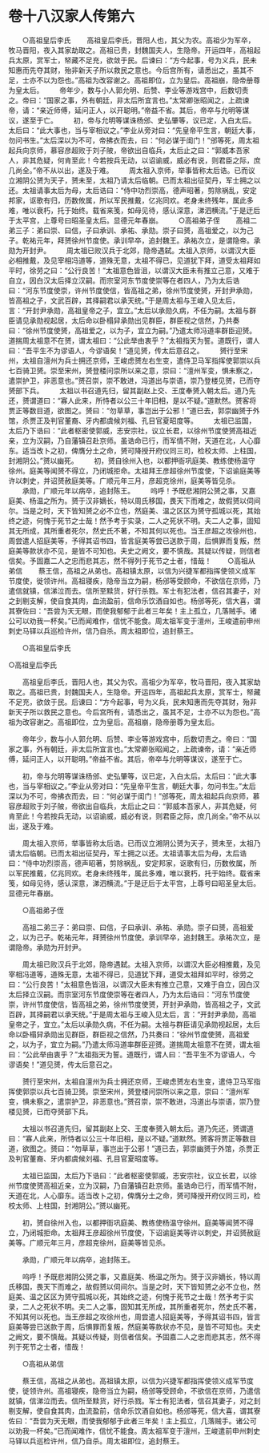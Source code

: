 # 卷十八汉家人传第六

　　○高祖皇后李氏 　　高祖皇后李氏，晋阳人也，其父为农。高祖少为军卒，牧马晋阳，夜入其家劫取之。高祖已贵，封魏国夫人，生隐帝。开运四年，高祖起兵太原，赏军士，帑藏不足充，欲敛于民。后谏曰：“方今起事，号为义兵，民未知惠而先夺其财，殆非新天子所以救民之意也。今后宫所有，请悉出之，虽其不足，士亦不以为怨也。”高祖为改容谢之。高祖即位，立为皇后。高祖崩，隐帝册尊为皇太后。 　　帝年少，数与小人郭允明、后赞、李业等游戏宫中，后数切责之。帝曰：“国家之事，外有朝廷，非太后所宜言也。”太常卿张昭闻之，上疏谏帝，请：“亲近师傅，延问正人，以开聪明。”帝益不省。其后，帝卒与允明等谋议，遂至于亡。 　　初，帝与允明等谋诛杨邠、史弘肇等，议已定，入白太后。太后曰：“此大事也，当与宰相议之。”李业从旁对曰：“先皇帝平生言，朝廷大事，勿问书生。”太后深以为不可，帝拂衣而去，曰：“何必谋于闺门！”邠等死，周太祖起兵向京师，慕容彦超败于刘子陂，帝欲出自临兵，太后止之曰：“郭威本吾家人，非其危疑，何肯至此！今若按兵无动，以诏谕威，威必有说，则君臣之际，庶几尚全。”帝不从以出，遂及于难。 　　周太祖入京师，举事皆称太后诰。已而议立湘阴公赟为天子，赟未至，太祖乃请太后临朝。已而太祖出征契丹，军士拥之以还。太祖请事太后为母，太后诰曰：“侍中功烈崇高，德声昭著，剪除祸乱，安定邦家，讴歌有归，历数攸属，所以军民推戴，亿兆同欢。老身未终残年，属此多难，唯以衰朽，托于始终。载省来笺，如母见待，感认深意，涕泗横流。”于是迂后于太平宫，上尊号曰昭圣皇太后。显德元年春崩。 　　○高祖弟子侄 　　高祖二弟三子：弟曰崇、曰信，子曰承训、承祐、承勋。崇子曰赟，高祖爱之，以为己子。乾祐元年，拜赟徐州节度使。承训早卒，追封魏王。承祐次立，是谓隐帝。承勋为开封尹。 　　周太祖已败汉兵于北郊，隐帝遇弑。太祖入京师，以谓汉大臣必相推戴，及见宰相冯道等，道殊无意，太祖不得已，见道犹下拜，道受太祖拜如平时，徐劳之曰：“公行良苦！”太祖意色皆沮，以谓汉大臣未有推立己意，又难于自立，因白汉太后择立汉嗣。而宗室河东节度使崇等在者四人，乃为太后诰曰：“河东节度使崇，许州节度使信，皆高祖之弟，徐州节度使赟，开封尹承勋，皆高祖之子，文武百辟，其择嗣君以承天统。”于是周太祖与王峻入见太后，言：“开封尹承勋，高祖皇帝之子，宜立。”太后以承勋久病，不任为嗣。太祖与群臣请见承勋视起居，太后命以卧榻舁承勋出见群臣，群臣视之信然，乃共奏曰：“徐州节度使赟，高祖爱之，以为子，宜立为嗣。”乃遣太师冯道率群臣迎赟。道揣周太祖意不在赟，谓太祖曰：“公此举由衷乎？”太祖指天为誓。道既行，谓人曰：“吾平生不为谬语人，今谬语矣！”道见赟，传太后意召之。 　　赟行至宋州，太祖自澶州为兵士拥还京师，王峻虑赟左右生变，遣侍卫马军指挥使郭崇以兵七百骑卫赟。崇至宋州，赟登楼问崇所以来之意，崇曰：“澶州军变，惧未察之，遣崇护卫，非恶意也。”赟召崇，崇不敢进，冯道出与崇语，崇乃登楼见赟，已而夺赟部下兵。 　　太祖以书召道先归，留其副赵上交、王度奉赟入朝太后。道乃先还，赟谓道曰：“寡人此来，所恃者以公三十年旧相，是以不疑。”道默然。赟客将贾正等数目道，欲图之。赟曰：“勿草草，事岂出于公邪！”道已去，郭崇幽赟于外馆，杀贾正及判官董裔、牙内都虞候刘福、孔目官夏昭度等。 　　太祖已监国，太后乃下诰曰：“此者枢密使郭威，志安宗社，议立长君，以徐州节度使赟高祖近亲，立为汉嗣，乃自藩镇召赴京师。虽诰命已行，而军情不附，天道在北，人心靡东。适当改卜之初，俾膺分土之命，赟可降授开府仪同三司，检校太师、上柱国，封湘阴公。”赟以幽死。 　　初，赟自徐州入也，以都押衙巩庭美、教练使杨温守徐州。庭美等闻赟不得立，乃闭城拒命。太祖拜王彦超徐州节度使，下诏谕庭美等许以刺史，并诏赟赦庭美等。广顺元年三月，彦超克徐州，庭美等皆见杀。 　　承勋，广顺元年以病卒，追封陈王。 　　呜呼！予既悲湘阴公赟之事，又嘉庭美、杨温之所为。赟于汉非嫡长，特以周氏移国，畏天下而难之，故假赟以伺间尔。当是之时，天下皆知赟之必不立也，然庭美、温之区区为赟守孤城以死，其始终之迹，何愧于死节之士哉！然予考于实录，二人之死状不明。夫二人之事，固知其无所成，其所重者死尔，然史氏不著，不知其何以死也。当王彦超之攻徐州也，周尝遣人招庭美等，予得其诏书四，皆言庭美等尝已送款于周，后惧罪而复叛，然庭美等款状亦不见，是皆不可知也。夫史之阙文，要不慎哉。其疑以传疑，则信者信矣。予固嘉二人之忠而悲其志，然不得列于死节之士者，惜哉！ 　　○高祖从弟信 　　蔡王信，高祖之从弟也。高祖镇太原，以信为兴捷军都指挥使领义成军节度使，徙领许州。高祖寝疾，隐帝当立为嗣，杨邠等受顾命，不欲信在京师，乃遣信就镇，信涕泣而去。信所至黩货，好行杀戮。军士有犯法者，信召其妻子，对之刲剔支解，使自食其肉，血流盈前，信命乐饮酒自如也。杨邠等死，信大喜，谓其寮佐曰：“吾尝为天无眼，而使我郁郁于此者三年矣！主上孤立，几落贼手。诸公可以劝我一杯矣。”已而闻难作，信忧不能食。周太祖军变于澶州，王峻遣前申州刺史马铎以兵巡检许州，信乃自杀。周太祖即位，追封蔡王。

　　○高祖皇后李氏

○高祖皇后李氏

　　高祖皇后李氏，晋阳人也，其父为农。高祖少为军卒，牧马晋阳，夜入其家劫取之。高祖已贵，封魏国夫人，生隐帝。开运四年，高祖起兵太原，赏军士，帑藏不足充，欲敛于民。后谏曰：“方今起事，号为义兵，民未知惠而先夺其财，殆非新天子所以救民之意也。今后宫所有，请悉出之，虽其不足，士亦不以为怨也。”高祖为改容谢之。高祖即位，立为皇后。高祖崩，隐帝册尊为皇太后。

　　帝年少，数与小人郭允明、后赞、李业等游戏宫中，后数切责之。帝曰：“国家之事，外有朝廷，非太后所宜言也。”太常卿张昭闻之，上疏谏帝，请：“亲近师傅，延问正人，以开聪明。”帝益不省。其后，帝卒与允明等谋议，遂至于亡。

　　初，帝与允明等谋诛杨邠、史弘肇等，议已定，入白太后。太后曰：“此大事也，当与宰相议之。”李业从旁对曰：“先皇帝平生言，朝廷大事，勿问书生。”太后深以为不可，帝拂衣而去，曰：“何必谋于闺门！”邠等死，周太祖起兵向京师，慕容彦超败于刘子陂，帝欲出自临兵，太后止之曰：“郭威本吾家人，非其危疑，何肯至此！今若按兵无动，以诏谕威，威必有说，则君臣之际，庶几尚全。”帝不从以出，遂及于难。

　　周太祖入京师，举事皆称太后诰。已而议立湘阴公赟为天子，赟未至，太祖乃请太后临朝。已而太祖出征契丹，军士拥之以还。太祖请事太后为母，太后诰曰：“侍中功烈崇高，德声昭著，剪除祸乱，安定邦家，讴歌有归，历数攸属，所以军民推戴，亿兆同欢。老身未终残年，属此多难，唯以衰朽，托于始终。载省来笺，如母见待，感认深意，涕泗横流。”于是迂后于太平宫，上尊号曰昭圣皇太后。显德元年春崩。

　　○高祖弟子侄

　　高祖二弟三子：弟曰崇、曰信，子曰承训、承祐、承勋。崇子曰赟，高祖爱之，以为己子。乾祐元年，拜赟徐州节度使。承训早卒，追封魏王。承祐次立，是谓隐帝。承勋为开封尹。

　　周太祖已败汉兵于北郊，隐帝遇弑。太祖入京师，以谓汉大臣必相推戴，及见宰相冯道等，道殊无意，太祖不得已，见道犹下拜，道受太祖拜如平时，徐劳之曰：“公行良苦！”太祖意色皆沮，以谓汉大臣未有推立己意，又难于自立，因白汉太后择立汉嗣。而宗室河东节度使崇等在者四人，乃为太后诰曰：“河东节度使崇，许州节度使信，皆高祖之弟，徐州节度使赟，开封尹承勋，皆高祖之子，文武百辟，其择嗣君以承天统。”于是周太祖与王峻入见太后，言：“开封尹承勋，高祖皇帝之子，宜立。”太后以承勋久病，不任为嗣。太祖与群臣请见承勋视起居，太后命以卧榻舁承勋出见群臣，群臣视之信然，乃共奏曰：“徐州节度使赟，高祖爱之，以为子，宜立为嗣。”乃遣太师冯道率群臣迎赟。道揣周太祖意不在赟，谓太祖曰：“公此举由衷乎？”太祖指天为誓。道既行，谓人曰：“吾平生不为谬语人，今谬语矣！”道见赟，传太后意召之。

　　赟行至宋州，太祖自澶州为兵士拥还京师，王峻虑赟左右生变，遣侍卫马军指挥使郭崇以兵七百骑卫赟。崇至宋州，赟登楼问崇所以来之意，崇曰：“澶州军变，惧未察之，遣崇护卫，非恶意也。”赟召崇，崇不敢进，冯道出与崇语，崇乃登楼见赟，已而夺赟部下兵。

　　太祖以书召道先归，留其副赵上交、王度奉赟入朝太后。道乃先还，赟谓道曰：“寡人此来，所恃者以公三十年旧相，是以不疑。”道默然。赟客将贾正等数目道，欲图之。赟曰：“勿草草，事岂出于公邪！”道已去，郭崇幽赟于外馆，杀贾正及判官董裔、牙内都虞候刘福、孔目官夏昭度等。

　　太祖已监国，太后乃下诰曰：“此者枢密使郭威，志安宗社，议立长君，以徐州节度使赟高祖近亲，立为汉嗣，乃自藩镇召赴京师。虽诰命已行，而军情不附，天道在北，人心靡东。适当改卜之初，俾膺分土之命，赟可降授开府仪同三司，检校太师、上柱国，封湘阴公。”赟以幽死。

　　初，赟自徐州入也，以都押衙巩庭美、教练使杨温守徐州。庭美等闻赟不得立，乃闭城拒命。太祖拜王彦超徐州节度使，下诏谕庭美等许以刺史，并诏赟赦庭美等。广顺元年三月，彦超克徐州，庭美等皆见杀。

　　承勋，广顺元年以病卒，追封陈王。

　　呜呼！予既悲湘阴公赟之事，又嘉庭美、杨温之所为。赟于汉非嫡长，特以周氏移国，畏天下而难之，故假赟以伺间尔。当是之时，天下皆知赟之必不立也，然庭美、温之区区为赟守孤城以死，其始终之迹，何愧于死节之士哉！然予考于实录，二人之死状不明。夫二人之事，固知其无所成，其所重者死尔，然史氏不著，不知其何以死也。当王彦超之攻徐州也，周尝遣人招庭美等，予得其诏书四，皆言庭美等尝已送款于周，后惧罪而复叛，然庭美等款状亦不见，是皆不可知也。夫史之阙文，要不慎哉。其疑以传疑，则信者信矣。予固嘉二人之忠而悲其志，然不得列于死节之士者，惜哉！

　　○高祖从弟信

　　蔡王信，高祖之从弟也。高祖镇太原，以信为兴捷军都指挥使领义成军节度使，徙领许州。高祖寝疾，隐帝当立为嗣，杨邠等受顾命，不欲信在京师，乃遣信就镇，信涕泣而去。信所至黩货，好行杀戮。军士有犯法者，信召其妻子，对之刲剔支解，使自食其肉，血流盈前，信命乐饮酒自如也。杨邠等死，信大喜，谓其寮佐曰：“吾尝为天无眼，而使我郁郁于此者三年矣！主上孤立，几落贼手。诸公可以劝我一杯矣。”已而闻难作，信忧不能食。周太祖军变于澶州，王峻遣前申州刺史马铎以兵巡检许州，信乃自杀。周太祖即位，追封蔡王。